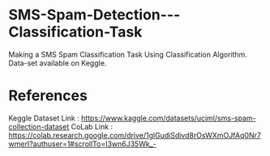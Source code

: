 # SMS-Spam-Detection---Classification-Task
Making a SMS Spam Classification Task Using Classification Algorithm. Data-set available on Keggle. 

# References
Keggle Dataset Link : https://www.kaggle.com/datasets/uciml/sms-spam-collection-dataset
CoLab Link : https://colab.research.google.com/drive/1glGudiSdivd8rOsWXmOJfAq0Nr7wmerI?authuser=1#scrollTo=I3wn6J35Wk_-
